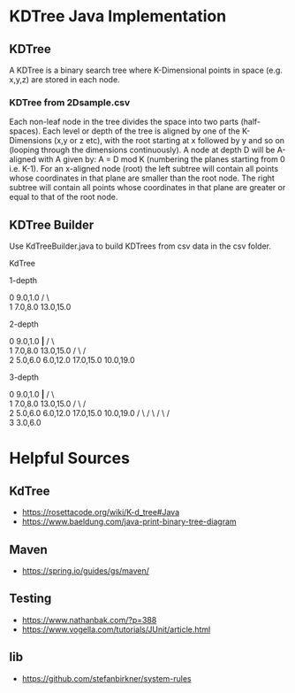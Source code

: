 # KDTree Java Implementation

## KDTree

A KDTree is a binary search tree where K-Dimensional points in space (e.g. x,y,z) are stored in each node. 

### KDTree from 2Dsample.csv


Each non-leaf node in the tree divides the space into two parts (half-spaces). Each level or depth of the tree is aligned by one of the K-Dimensions (x,y or z etc), with the root starting at x followed by y and so on (looping through the dimensions continuously). A node at depth D will be A-aligned with A given by: A = D mod K (numbering the planes starting from 0 i.e. K-1). For an x-aligned node (root) the left subtree will contain all points whose coordinates in that plane are smaller than the root node. The right subtree will contain all points whose coordinates in that plane are greater or equal to that of the root node.

## KDTree Builder

Use KdTreeBuilder.java to build KDTrees from csv data in the csv folder.

KdTree

1-depth

0     9.0,1.0
       /    \  
1 7.0,8.0   13.0,15.0

2-depth

0              9.0,1.0
          ________|________
         /                 \  
1     7.0,8.0            13.0,15.0
      /     \             /     \
2  5.0,6.0 6.0,12.0  17.0,15.0 10.0,19.0

3-depth

0              9.0,1.0
          ________|________
         /                 \  
1     7.0,8.0            13.0,15.0
      /     \             /     \
2  5.0,6.0 6.0,12.0  17.0,15.0 10.0,19.0
    /  \     /  \       /  \      /  \
3 3.0,6.0

# Helpful Sources

## KdTree

- https://rosettacode.org/wiki/K-d_tree#Java
- https://www.baeldung.com/java-print-binary-tree-diagram 

## Maven

- https://spring.io/guides/gs/maven/  

## Testing

- https://www.nathanbak.com/?p=388
- https://www.vogella.com/tutorials/JUnit/article.html 

## lib

- https://github.com/stefanbirkner/system-rules
